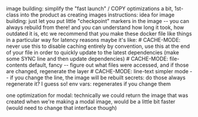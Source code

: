 

image building: simplify the "fast launch" / COPY optimizations a bit, 1st-class into the product as creating images
instructions:
    idea for image building: just let you put little "checkpoint" markers in the image -- you can always rebuild from there!
        and you can understand how long it took, how outdated it is, etc
        we recommend that you make these docker file like things in a particular way for latency reasons
    maybe it's like:
        # CACHE-MODE: never
            use this to disable caching entirely
            by convention, use this at the end of your file in order to quickly update to the latest dependencies (make some SYNC line and then update dependencies)
        # CACHE-MODE: file-contents
            default, fancy -- figure out what files were accessed, and if those are changed, regenerate the layer
        # CACHE-MODE: line-text
            simpler mode -- if you change the line, the image will be rebuilt
secrets:
    do those always regenerate it?  I guess so!
env vars:
    regenerates if you change them

one optimization for modal: technically we could return the image that was created when we're making a modal image, would be a little bit faster (would need to change that interface though)
